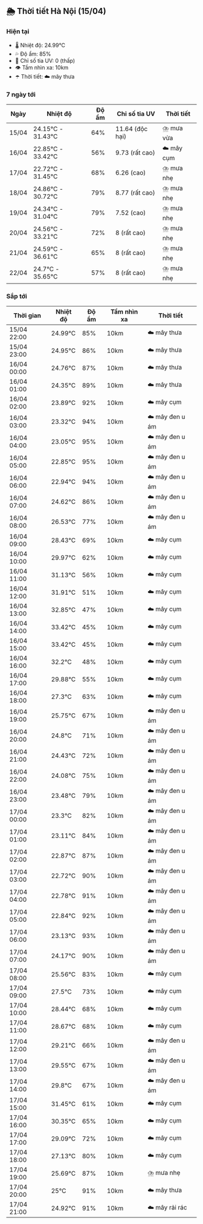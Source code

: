 ## 🌦️ Thời tiết Hà Nội (15/04)

### Hiện tại

- 🌡️ Nhiệt độ: 24.99℃
- 💦 Độ ẩm: 85%
- 🌟 Chỉ số tia UV: 0 (thấp)
- 👁️ Tầm nhìn xa: 10km
- ☂️ Thời tiết: ☁️ mây thưa

### 7 ngày tới

| Ngày | Nhiệt độ | Độ ẩm | Chỉ số tia UV | Thời tiết |
| --- | --- | --- | --- | --- |
| 15/04 | 24.15℃ - 31.43℃ | 64% | 11.64 (độc hại) | ⛈️ mưa vừa |
| 16/04 | 22.85℃ - 33.42℃ | 56% | 9.73 (rất cao) | ☁️ mây cụm |
| 17/04 | 22.72℃ - 31.45℃ | 68% | 6.26 (cao) | ⛈️ mưa nhẹ |
| 18/04 | 24.86℃ - 30.72℃ | 79% | 8.77 (rất cao) | ⛈️ mưa nhẹ |
| 19/04 | 24.34℃ - 31.04℃ | 79% | 7.52 (cao) | ⛈️ mưa nhẹ |
| 20/04 | 24.56℃ - 33.21℃ | 72% | 8 (rất cao) | ⛈️ mưa nhẹ |
| 21/04 | 24.59℃ - 36.61℃ | 65% | 8 (rất cao) | ⛈️ mưa nhẹ |
| 22/04 | 24.7℃ - 35.65℃ | 57% | 8 (rất cao) | ⛈️ mưa nhẹ |

### Sắp tới

| Thời gian | Nhiệt độ | Độ ẩm | Tầm nhìn xa | Thời tiết |
| --- | --- | --- | --- | --- |
| 15/04 22:00 | 24.99℃ | 85% | 10km | ☁️ mây thưa |
| 15/04 23:00 | 24.95℃ | 86% | 10km | ☁️ mây thưa |
| 16/04 00:00 | 24.76℃ | 87% | 10km | ☁️ mây thưa |
| 16/04 01:00 | 24.35℃ | 89% | 10km | ☁️ mây thưa |
| 16/04 02:00 | 23.89℃ | 92% | 10km | ☁️ mây cụm |
| 16/04 03:00 | 23.32℃ | 94% | 10km | ☁️ mây đen u ám |
| 16/04 04:00 | 23.05℃ | 95% | 10km | ☁️ mây đen u ám |
| 16/04 05:00 | 22.85℃ | 95% | 10km | ☁️ mây đen u ám |
| 16/04 06:00 | 22.94℃ | 94% | 10km | ☁️ mây đen u ám |
| 16/04 07:00 | 24.62℃ | 86% | 10km | ☁️ mây đen u ám |
| 16/04 08:00 | 26.53℃ | 77% | 10km | ☁️ mây đen u ám |
| 16/04 09:00 | 28.43℃ | 69% | 10km | ☁️ mây cụm |
| 16/04 10:00 | 29.97℃ | 62% | 10km | ☁️ mây cụm |
| 16/04 11:00 | 31.13℃ | 56% | 10km | ☁️ mây cụm |
| 16/04 12:00 | 31.91℃ | 51% | 10km | ☁️ mây cụm |
| 16/04 13:00 | 32.85℃ | 47% | 10km | ☁️ mây cụm |
| 16/04 14:00 | 33.42℃ | 45% | 10km | ☁️ mây cụm |
| 16/04 15:00 | 33.42℃ | 45% | 10km | ☁️ mây cụm |
| 16/04 16:00 | 32.2℃ | 48% | 10km | ☁️ mây cụm |
| 16/04 17:00 | 29.88℃ | 55% | 10km | ☁️ mây cụm |
| 16/04 18:00 | 27.3℃ | 63% | 10km | ☁️ mây cụm |
| 16/04 19:00 | 25.75℃ | 67% | 10km | ☁️ mây đen u ám |
| 16/04 20:00 | 24.8℃ | 71% | 10km | ☁️ mây đen u ám |
| 16/04 21:00 | 24.43℃ | 72% | 10km | ☁️ mây đen u ám |
| 16/04 22:00 | 24.08℃ | 75% | 10km | ☁️ mây đen u ám |
| 16/04 23:00 | 23.48℃ | 79% | 10km | ☁️ mây đen u ám |
| 17/04 00:00 | 23.3℃ | 82% | 10km | ☁️ mây đen u ám |
| 17/04 01:00 | 23.11℃ | 84% | 10km | ☁️ mây đen u ám |
| 17/04 02:00 | 22.87℃ | 87% | 10km | ☁️ mây đen u ám |
| 17/04 03:00 | 22.72℃ | 90% | 10km | ☁️ mây đen u ám |
| 17/04 04:00 | 22.78℃ | 91% | 10km | ☁️ mây đen u ám |
| 17/04 05:00 | 22.84℃ | 92% | 10km | ☁️ mây đen u ám |
| 17/04 06:00 | 23.13℃ | 93% | 10km | ☁️ mây đen u ám |
| 17/04 07:00 | 24.17℃ | 90% | 10km | ☁️ mây đen u ám |
| 17/04 08:00 | 25.56℃ | 83% | 10km | ☁️ mây cụm |
| 17/04 09:00 | 27.5℃ | 73% | 10km | ☁️ mây cụm |
| 17/04 10:00 | 28.44℃ | 68% | 10km | ☁️ mây cụm |
| 17/04 11:00 | 28.67℃ | 68% | 10km | ☁️ mây cụm |
| 17/04 12:00 | 29.21℃ | 66% | 10km | ☁️ mây đen u ám |
| 17/04 13:00 | 29.55℃ | 67% | 10km | ☁️ mây đen u ám |
| 17/04 14:00 | 29.8℃ | 67% | 10km | ☁️ mây đen u ám |
| 17/04 15:00 | 31.45℃ | 61% | 10km | ☁️ mây cụm |
| 17/04 16:00 | 30.35℃ | 65% | 10km | ☁️ mây cụm |
| 17/04 17:00 | 29.09℃ | 72% | 10km | ☁️ mây cụm |
| 17/04 18:00 | 27.13℃ | 80% | 10km | ☁️ mây cụm |
| 17/04 19:00 | 25.69℃ | 87% | 10km | ⛈️ mưa nhẹ |
| 17/04 20:00 | 25℃ | 91% | 10km | ☁️ mây thưa |
| 17/04 21:00 | 24.92℃ | 91% | 10km | ☁️ mây rải rác |
